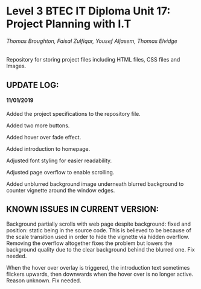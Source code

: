 # Level 3 BTEC IT Diploma Unit 17: Project Planning with I.T
###### Thomas Broughton, Faisal Zulfiqar, Yousef Aljasem, Thomas Elvidge

Repository for storing project files including HTML files, CSS files and Images.


## UPDATE LOG:

#### 11/01/2019
Added the project specifications to the repository file.

Added two more buttons.

Added hover over fade effect.

Added introduction to homepage.

Adjusted font styling for easier readability.

Adjusted page overflow to enable scrolling.

Added unblurred background image underneath blurred background to counter vignette around the window edges.


## KNOWN ISSUES IN CURRENT VERSION:

Background partially scrolls with web page despite background: fixed and position: static being in 
the source code. This is believed to be because of the scale transition used in order to hide the vignette via hidden overflow. Removing the overflow altogether fixes the problem but lowers the background quality due to the clear background behind the blurred one. Fix needed.

When the hover over overlay is triggered, the introduction text sometimes flickers upwards, then downwards when the hover over is no longer active. Reason unknown. Fix needed.
